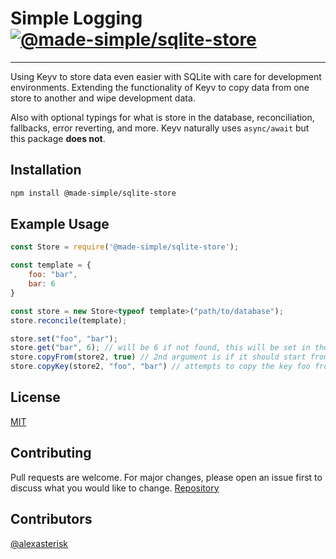# Simple Logging [![@made-simple/sqlite-store](https://github.com/npm-made-simple/sqlite-store/actions/workflows/publish.yml/badge.svg)](https://github.com/npm-made-simple/sqlite-store/actions/workflows/publish.yml)

---

Using Keyv to store data even easier with SQLite with care for development environments. Extending the functionality of Keyv to copy data from one store to another and wipe development data.

Also with optional typings for what is store in the database, reconciliation, fallbacks, error reverting, and more.
Keyv naturally uses `async/await` but this package **does not**.

## Installation

```bash
npm install @made-simple/sqlite-store
```

## Example Usage

```javascript
const Store = require('@made-simple/sqlite-store');

const template = {
    foo: "bar",
    bar: 6
}

const store = new Store<typeof template>("path/to/database");
store.reconcile(template);

store.set("foo", "bar");
store.get("bar", 6); // will be 6 if not found, this will be set in the database too
store.copyFrom(store2, true) // 2nd argument is if it should start from a clean store
store.copyKey(store2, "foo", "bar") // attempts to copy the key foo from store2 to store, if not found, it will set it to bar
```

## License

[MIT](https://choosealicense.com/licenses/mit/)

## Contributing

Pull requests are welcome. For major changes, please open an issue first to discuss what you would like to change. [Repository](https://github.cmo/npm-made-simple/sqlite-store)

## Contributors

[@alexasterisk](https://github.com/alexasterisk)
